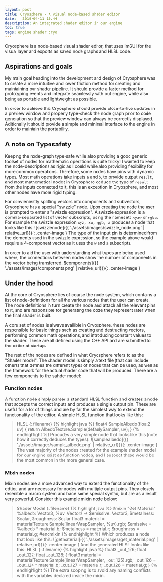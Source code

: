 ```yaml
---
layout: post
title: Cryosphere - A visual node-based shader editor
date:   2019-04-11 19:44
description: An integrated shader editor in our engine
toc: true
tags: engine shader cryo
---
```


Cryosphere is a node-based visual shader editor, that uses ImGUI for the visual layer and exports as saved node graphs and HLSL code.

## Aspirations and goals
My main goal heading into the development and design of Cryosphere was to create a more intuitive and lower friction method for creating and maintaining our shader pipeline. It should provide a faster method for prototyping events and integrate seamlessly with out engine, while also being as portable and lightweight as possible.

In order to achieve this Cryosphere should provide close-to-live updates in a preview window and properly type-check the node graph prior to code generation so that the preview window can always be correctly displayed. Aditionally it should provide a simple and minimal interface to the engine in order to maintain the portability.

## A note on Typesafety
Keeping the node-graph type-safe while also providing a good generic toolset of nodes for mathematic operations is quite tricky! I wanted to keep the node-descriptions as rigid as I could while also providing flexibility for more common operations. Therefore, some nodes have pins with dynamic types. Most math operations take inputs `a` and `b`, to provide output `result`, and most mathematical nodes in Cryosphere deduce the type of `result` from the inputs connected to it, this is an exception in Cryosphere, and most other nodes have more rigid typing.

For convieniently splitting vectors into components and subvectors, Cryosphere has a special "swizzle" node. Upon creating the node the user is prompted to enter a "swizzle expression". A swizzle expression is a comma-separated list of vector subscripts, using the namesets `xyzw` or `rgba`. For example the swizzle expression `xyz, xw, ggb, a` produces a node that looks like this.
![swizzlenode]({{ './assets/images/swizzle_node.png' | relative_url}}){: .center-image }
The type of the input pin is determined from the elements used in the swizzle expression, so the example above would require a 4-component vector as it uses the `w` and `a` subscripts.

In order to aid the user with understanding what types are being used where, the connections between nodes show the number of components in the vector being transferred.
![components]({{ './assets/images/components.png' | relative_url}}){: .center-image }

## Under the hood
At the core of Cryosphere lies of course the node system, which contains a list of node-definitions for all the various nodes that the user can create. The node definitions in turn create the node and attach all the relevant pins to it, and are responsible for generating the code they represent later when the final shader is built.

A core set of nodes is always availible in Cryosphere, these nodes are responsible for basic things such as creating and destructing vectors, performing common math operations, and introducing constant values to the shader. These are all defined using the C++ API and are submitted to the edtior at startup.

The rest of the nodes are defined in what Cryosphere refers to as the "Shader model". The shader model is simply a text file (that can include others) that defines the different types of nodes that can be used, as well as the framework for the actual shader code that will be produced. There are a few components to the sahder model:

### Function nodes
A function node simply parses a standard HLSL function and creates a node that accepts the correct inputs and produces a single output pin. These are useful for a lot of things and are by far the simplest way to extend the functionality of the editor. A simple HLSL function that looks like this:
>HLSL
{:.filename}
{% highlight java %}
float4 SampleAlbedo(float2 uv)
{
    return AlbedoTexture.Sample(defaulySampler, uv);
}
{% endhighlight %}
Procudes a very simple node that looks like this (note how it correctly deduces the types):
![samplealbedo]({{ './assets/images/sample_albedo.png' | relative_url}}){: .center-image }
The vast majority of the nodes created for the example shader model for our engine exist as function nodes, and I suspect these would be the most common in the more general case.

### Mixin nodes
Mixin nodes are a more advanced way to extend the functionality of the edtior, and are necessary for nodes with multiple output pins. They closely resemble a macro system and hace some special syntax, but are as a result very powerful. Consider this example mixin node below:
>Shader Model
{:.filename}
{% highlight java %}
#mixin "Get Material" %albedo: Vector3, %uv: Vector2 -> $emissive: Vector3, $metalness: Scalar, $roughness: Scalar
float3 material = materialTexture.Sample(linearWrapSampler, %uv).rgb;
$emissive = %albedo * material.b;
$metalness = material.r;
$roughness = material.g;
#endmixin
{% endhighlight %}
Which produces a node that look like this:
![getmaterial]({{ './assets/images/get_material.png' | relative_url}}){: .center-image }
And the generated HLSL looks like this:
>HLSL
{:.filename}
{% highlight java %}
float3 _out_126;
float _out_127;
float _out_128;
{
    float3 material = materialTexture.Sample(linearWrapSampler, _out_125).rgb;
    _out_126 = _out_124 * material.b;
    _out_127 = material.r;
    _out_128 = material.g;
}
{% endhighlight %}
The extra scoping is to avoid any naming conflicts with the variables declared inside the mixin.